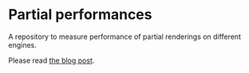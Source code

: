 # Partial performances

A repository to measure performance of partial renderings on different engines.

Please read [the blog post](https://medium.com/@coorasse/partial-rendering-performance-in-rails-101fdfb6ffb9).
